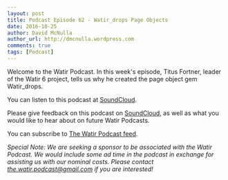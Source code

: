 ```yaml
---
layout: post
title: Podcast Episode 62 - Watir_drops Page Objects
date: 2016-10-25
author: David McNulla
author_url: http://dmcnulla.wordpress.com
comments: true
tags: [Podcast]
---
```


Welcome to the Watir Podcast. In this week's episode, Titus Fortner, leader of the Watir 6 project, tells us why he created the page object gem Watir_drops.

You can listen to this podcast at [SoundCloud](https://soundcloud.com/the-watir-podcast/episode-62-watir_drops).
<!--more-->
Please give feedback on this podcast on [SoundCloud](https://soundcloud.com/the-watir-podcast/episode-62-watir_drops), as well as what you would like to hear about on future Watir Podcasts.

You can subscribe to [The Watir Podcast feed](http://feeds.soundcloud.com/users/soundcloud:users:248873479/sounds.rss).

*Special Note: We are seeking a sponsor to be associated with the Watir Podcast. We would include some ad time in the podcast in exchange for assisting us with our nominal costs. Please contact the.watir.podcast@gmail.com if you are interested!*
